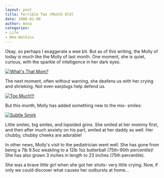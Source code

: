 ```yaml
---
layout: post
title: Terrible Two (Month Old)
date: 2006-02-08
author: Anna
categories:
- Life
- Wee-Watkins
---
```


Okay, so perhaps I exaggerate a wee bit. But as of this writing, the Molly of today is much like the Molly of last month. One moment, she is quiet, curious, with the sparkle of intelligence in her dark eyes.

<div class="figure"><a href="http://www.flickr.com/photo.gne?id=97400806"><img class="photo" src="http://static.flickr.com/27/97400806_c86aad37b2.jpg" alt="What's That Mom?" border="0"></a> </div>

The next moment, often without warning, she deafens us with her crying and shrieking. Not even earplugs help defend us.

<div class="figure"><a href="http://www.flickr.com/photo.gne?id=97400991"><img class="photo" src="http://static.flickr.com/38/97400991_89793adb1c.jpg" alt="Too Much!!!" border="0"></a> </div>

But this month, Molly has added something new to the mix- smiles:

<div class="figure"><a href="http://www.flickr.com/photo.gne?id=97404069"><img class="photo" src="http://static.flickr.com/27/97404069_f45993c01b.jpg" alt="Subtle Smirk" border="0"></a> </div>

Little smiles, big smiles, and lopsided grins. She smiled at her mommy first, and then after much anxiety on his part, smiled at her daddy as well. Her chubby, chubby cheeks are adorable!

In other news, Molly's visit to the pediatrician went well. She has gone from being a 7lb 9.5oz weakling to a 12lb 1oz butterball (75th-90th percentile)! She has also grown 3 inches in length to 23 inches (75th percentile).

She was a brave little girl when she got her shots- very little crying. Now, if only we could discover what causes her outbursts at home...